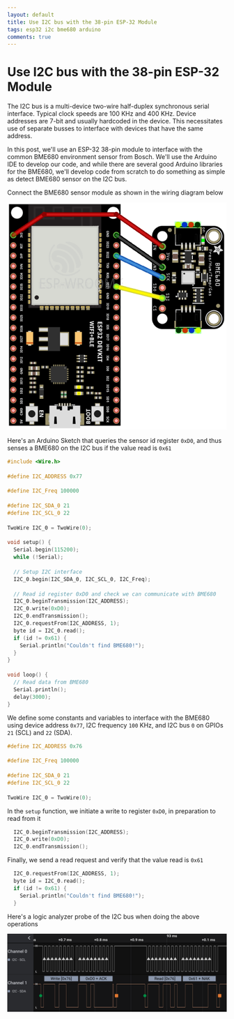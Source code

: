 ```yaml
---
layout: default
title: Use I2C bus with the 38-pin ESP-32 Module
tags: esp32 i2c bme680 arduino
comments: true
---
```

# Use I2C bus with the 38-pin ESP-32 Module

The I2C bus is a multi-device two-wire half-duplex synchronous serial interface. Typical clock speeds are 100 KHz and 400 KHz. Device addresses are 7-bit and usually hardcoded in the device. This necessitates use of separate busses to interface with devices that have the same address.

In this post, we'll use an ESP-32 38-pin module to interface with the common BME680 environment sensor from Bosch. We'll use the Arduino IDE to develop our code, and while there are several good Arduino libraries for the BME680, we'll develop code from scratch to do something as simple as detect BME680 sensor on the I2C bus.

Connect the BME680 sensor module as shown in the wiring diagram below

![Wiring Diagram](/assets/img/esp32-38-pin-bme680-i2c.png)

Here's an Arduino Sketch that queries the sensor id register `0xD0`, and thus senses a BME680 on the I2C bus if the value read is `0x61`

```c++
#include <Wire.h>

#define I2C_ADDRESS 0x77

#define I2C_Freq 100000

#define I2C_SDA_0 21
#define I2C_SCL_0 22

TwoWire I2C_0 = TwoWire(0);

void setup() {
  Serial.begin(115200);
  while (!Serial);

  // Setup I2C interface
  I2C_0.begin(I2C_SDA_0, I2C_SCL_0, I2C_Freq);

  // Read id register 0xD0 and check we can communicate with BME680
  I2C_0.beginTransmission(I2C_ADDRESS);
  I2C_0.write(0xD0);
  I2C_0.endTransmission();
  I2C_0.requestFrom(I2C_ADDRESS, 1);
  byte id = I2C_0.read();
  if (id != 0x61) {
    Serial.println("Couldn't find BME680!");
  }
}

void loop() {
  // Read data from BME680
  Serial.println();
  delay(3000);
}
```

We define some constants and variables to interface with the BME680 using device address `0x77`, I2C frequency `100` KHz, and I2C bus `0` on GPIOs `21` (SCL) and `22` (SDA).

```c++
#define I2C_ADDRESS 0x76

#define I2C_Freq 100000

#define I2C_SDA_0 21
#define I2C_SCL_0 22

TwoWire I2C_0 = TwoWire(0);
```

In the `setup` function, we initiate a write to register `0xD0`, in preparation to read from it

```c++
  I2C_0.beginTransmission(I2C_ADDRESS);
  I2C_0.write(0xD0);
  I2C_0.endTransmission();
```

Finally, we send a read request and verify that the value read is `0x61`

```c++
  I2C_0.requestFrom(I2C_ADDRESS, 1);
  byte id = I2C_0.read();
  if (id != 0x61) {
    Serial.println("Couldn't find BME680!");
  }
```

Here's a logic analyzer probe of the I2C bus when doing the above operations

![I2C bus analysis](/assets/img/esp32-arduino-bme680-i2c.png)
